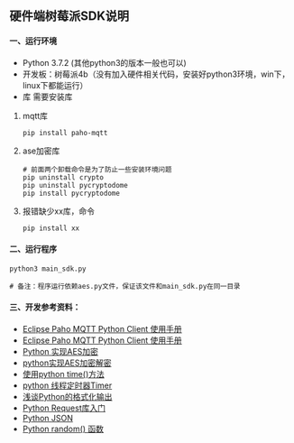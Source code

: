 ## 硬件端树莓派SDK说明

#### 一、运行环境
- Python 3.7.2 (其他python3的版本一般也可以)
- 开发板：树莓派4b（没有加入硬件相关代码，安装好python3环境，win下，linux下都能运行）
- 库 需要安装库

1. mqtt库
   
   ```
   pip install paho-mqtt
   ```
   
2. ase加密库

   ```
   # 前面两个卸载命令是为了防止一些安装环境问题
   pip uninstall crypto
   pip uninstall pycryptodome 
   pip install pycryptodome
   ```


3. 报错缺少xx库，命令

   ```
   pip install xx
   ```


#### 二、运行程序

```
python3 main_sdk.py

# 备注：程序运行依赖aes.py文件，保证该文件和main_sdk.py在同一目录
```



#### 三、开发参考资料：

- [Eclipse Paho MQTT Python Client 使用手册](https://www.cooooder.com/archives/20210303)
- [Eclipse Paho MQTT Python Client 使用手册](https://www.cooooder.com/archives/20210303) 
- [Python 实现AES加密](https://zhuanlan.zhihu.com/p/261694311) 
- [python实现AES加密解密](https://blog.csdn.net/chouzhou9701/article/details/122019967)
- [使用python time()方法](http://www.py.cn/jishu/jichu/20424.html)
- [python 线程定时器Timer](https://zhuanlan.zhihu.com/p/91412537)
- [浅谈Python的格式化输出](https://www.jb51.net/article/225609.htm)
- [Python Request库入门](https://www.jianshu.com/p/d78982126318)
- [Python JSON ](https://www.runoob.com/python/python-json.html)
- [Python random() 函数 ](https://www.runoob.com/python/func-number-random.html)
